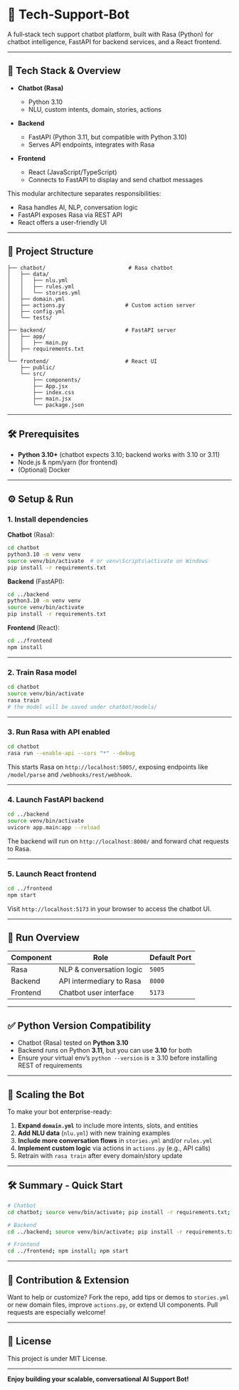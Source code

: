# 📡 Tech‑Support‑Bot

A full‑stack tech support chatbot platform, built with Rasa (Python) for chatbot intelligence, FastAPI for backend services, and a React frontend.

---

## 🧠 Tech Stack & Overview

* **Chatbot (Rasa)**

  * Python 3.10
  * NLU, custom intents, domain, stories, actions

* **Backend**

  * FastAPI (Python 3.11, but compatible with Python 3.10)
  * Serves API endpoints, integrates with Rasa

* **Frontend**

  * React (JavaScript/TypeScript)
  * Connects to FastAPI to display and send chatbot messages

This modular architecture separates responsibilities:

* Rasa handles AI, NLP, conversation logic
* FastAPI exposes Rasa via REST API
* React offers a user-friendly UI

---

## 📁 Project Structure

```
├── chatbot/                          # Rasa chatbot
│   ├── data/
│   │   ├── nlu.yml
│   │   ├── rules.yml
│   │   └── stories.yml
│   ├── domain.yml
│   ├── actions.py                   # Custom action server
│   ├── config.yml
│   └── tests/
│
├── backend/                         # FastAPI server
│   ├── app/
│   │   ├── main.py
│   ├── requirements.txt
│
└── frontend/                        # React UI
    ├── public/
    └── src/
        ├── components/
        ├── App.jsx
        ├── index.css
        ├── main.jsx
        └── package.json
```

---

## 🛠️ Prerequisites

* **Python 3.10+** (chatbot expects 3.10; backend works with 3.10 or 3.11)
* Node.js & npm/yarn (for frontend)
* (Optional) Docker

---

## ⚙️ Setup & Run

### 1. Install dependencies

**Chatbot** (Rasa):

```bash
cd chatbot
python3.10 -m venv venv
source venv/bin/activate  # or venv\Scripts\activate on Windows
pip install -r requirements.txt
```

**Backend** (FastAPI):

```bash
cd ../backend
python3.10 -m venv venv
source venv/bin/activate
pip install -r requirements.txt
```

**Frontend** (React):

```bash
cd ../frontend
npm install
```

---

### 2. Train Rasa model

```bash
cd chatbot
source venv/bin/activate
rasa train
# the model will be saved under chatbot/models/
```

---

### 3. Run Rasa with API enabled

```bash
cd chatbot
rasa run --enable-api --cors "*" --debug
```

This starts Rasa on `http://localhost:5005/`, exposing endpoints like `/model/parse` and `/webhooks/rest/webhook`.

---

### 4. Launch FastAPI backend

```bash
cd ../backend
source venv/bin/activate
uvicorn app.main:app --reload
```

The backend will run on `http://localhost:8000/` and forward chat requests to Rasa.

---

### 5. Launch React frontend

```bash
cd ../frontend
npm start
```

Visit `http://localhost:5173` in your browser to access the chatbot UI.

---

## 🧪 Run Overview

| Component | Role                     | Default Port |
| --------- | ------------------------ | ------------ |
| Rasa      | NLP & conversation logic | `5005`       |
| Backend   | API intermediary to Rasa | `8000`       |
| Frontend  | Chatbot user interface   | `5173`       |

---

## ✅ Python Version Compatibility

* Chatbot (Rasa) tested on **Python 3.10**
* Backend runs on Python **3.11**, but you can use **3.10** for both
* Ensure your virtual env’s `python --version` is ≥ 3.10 before installing REST of requirements

---

## 🚀 Scaling the Bot

To make your bot enterprise-ready:

1. **Expand `domain.yml`** to include more intents, slots, and entities
2. **Add NLU data** (`nlu.yml`) with new training examples
3. **Include more conversation flows** in `stories.yml` and/or `rules.yml`
4. **Implement custom logic** via actions in `actions.py` (e.g., API calls)
5. Retrain with `rasa train` after every domain/story update

---

## 🛠️ Summary - Quick Start

```bash
# Chatbot
cd chatbot; source venv/bin/activate; pip install -r requirements.txt; rasa train; rasa run --enable-api

# Backend
cd ../backend; source venv/bin/activate; pip install -r requirements.txt; uvicorn app.main:app --reload

# Frontend
cd ../frontend; npm install; npm start
```

---

## 🎯 Contribution & Extension

Want to help or customize?
Fork the repo, add tips or demos to `stories.yml` or new domain files, improve `actions.py`, or extend UI components. Pull requests are especially welcome!

---

## 🧾 License

This project is under MIT License.

---

**Enjoy building your scalable, conversational AI Support Bot!**
